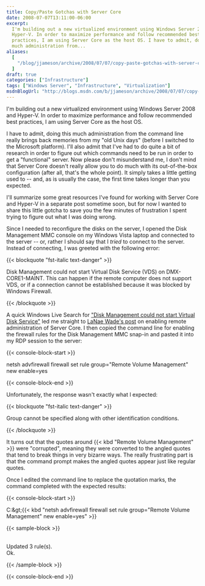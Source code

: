 ```yaml
---
title: Copy/Paste Gotchas with Server Core
date: 2008-07-07T13:11:00-06:00
excerpt:
  I'm building out a new virtualized environment using Windows Server 2008 and
  Hyper-V. In order to maximize performance and follow recommended best
  practices, I am using Server Core as the host OS. I have to admit, doing this
  much administration from...
aliases:
  [
    "/blog/jjameson/archive/2008/07/07/copy-paste-gotchas-with-server-core.aspx",
  ]
draft: true
categories: ["Infrastructure"]
tags: ["Windows Server", "Infrastructure", "Virtualization"]
msdnBlogUrl: "http://blogs.msdn.com/b/jjameson/archive/2008/07/07/copy-paste-gotchas-with-server-core.aspx"
---
```


I'm building out a new virtualized environment using Windows Server 2008 and
Hyper-V. In order to maximize performance and follow recommended best practices,
I am using Server Core as the host OS.

I have to admit, doing this much administration from the command line really
brings back memories from my "old Unix days" (before I switched to the Microsoft
platform). I'll also admit that I've had to do quite a bit of research in order
to figure out which commands need to be run in order to get a "functional"
server. Now please don't misunderstand me, I don't mind that Server Core doesn't
really allow you to do much with its out-of-the-box configuration (after all,
that's the whole point). It simply takes a little getting used to -- and, as is
usually the case, the first time takes longer than you expected.

I'll summarize some great resources I've found for working with Server Core and
Hyper-V in a separate post sometime soon, but for now I wanted to share this
little gotcha to save you the few minutes of frustration I spent trying to
figure out what I was doing wrong.

Since I needed to reconfigure the disks on the server, I opened the Disk
Management MMC console on my Windows Vista laptop and connected to the server --
or, rather I should say that I *tried* to connect to the server. Instead of
connecting, I was greeted with the following error:

{{< blockquote "fst-italic text-danger" >}}

Disk Management could not start Virtual Disk Service (VDS) on DMX-CORE1-MAINT.
This can happen if the remote computer does not support VDS, or if a connection
cannot be established because it was blocked by Windows Firewall.

{{< /blockquote >}}

A quick Windows Live Search for
["Disk Management could not start Virtual Disk Service"](http://search.live.com/results.aspx?q=%22Disk+Management+could+not+start+Virtual+Disk+Service%22&form=QBRE)
led me straight to
[LaNae Wade's post](http://blogs.technet.com/askds/archive/2008/06/05/how-to-enable-remote-administration-of-server-core-via-mmc-using-netsh.aspx)
on enabling remote administration of Server Core. I then copied the command line
for enabling the firewall rules for the Disk Management MMC snap-in and pasted
it into my RDP session to the server:

{{< console-block-start >}}

netsh advfirewall firewall set rule group="Remote Volume Management" new
enable=yes

{{< console-block-end >}}

Unfortunately, the response wasn't exactly what I expected:

{{< blockquote "fst-italic text-danger" >}}

Group cannot be specified along with other identification conditions.

{{< /blockquote >}}

It turns out that the quotes around {{< kbd "Remote Volume Management" >}} were
"corrupted", meaning they were converted to the angled quotes that tend to break
things in very bizarre ways. The really frustrating part is that the command
prompt makes the angled quotes appear just like regular quotes.

Once I edited the command line to replace the quotation marks, the command
completed with the expected results:

{{< console-block-start >}}

C:\&gt;{{< kbd
"netsh advfirewall firewall set rule group=\"Remote Volume Management\" new enable=yes" >}}

{{< sample-block >}}

\
Updated 3 rule(s).\
Ok.

{{< /sample-block >}}

{{< console-block-end >}}
